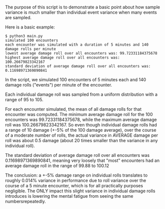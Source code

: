 The purpose of this script is to demonstrate a basic point about how sample variance is much smaller than individual event variance when many events are sampled.

Here is a basic example:

```
$ python3 main.py 
simulated 100 encounters
each encounter was simulated with a duration of 5 minutes and 140 damage rolls per minute
lowest average damage roll over all encounters was: 99.72331184375678
highest average damage roll over all encounters was: 100.26679823342167
standard deviation of average damage roll over all encounters was: 0.11698971369890841
```

In the script, we simulated 100 encounters of 5 minutes each and 140 damage rolls ("events") per minute of the encounter.

Each individual damage roll was sampled from a uniform distribution with a range of 95 to 105.

For each encounter simulated, the mean of all damage rolls for that encounter was computed. The minimum average damage roll for the 100 encounters was 99.72331184375678,
while the maximum average damage roll was 100.26679823342167. So even though individual damage rolls had a range of 10 damage (+-5% of the 100 damage average), over the
course of a moderate number of rolls, the actual variance in AVERAGE damage per roll was about 0.5 damage (about 20 times smaller than the variance in any individual roll).

The standard deviation of average damage roll over all encounters was 0.11698971369890841, meaning very loosely that "most" encounters had an average damage roll in the range of
99.88 to 100.12

The conclusion: a +-5% damage range on individual rolls translates to roughly 0.014% variance in performance due to roll variance over the course of a 5 minute encounter, which
is for all practically purposes negligible. The ONLY impact this slight variance in individual damage rolls introduces is lowering the mental fatigue from seeing the same numbersrepeatedly.
